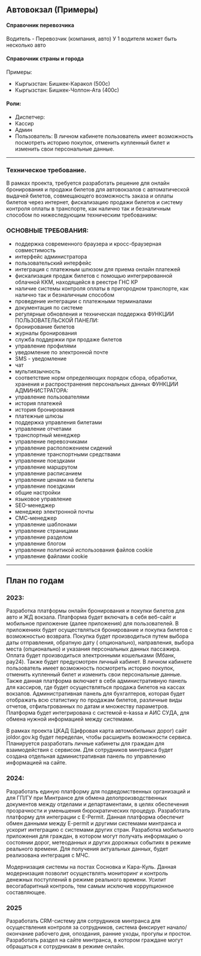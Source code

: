 ## Автовокзал (Примеры)

#### Справочник перевозчика

Водитель - Перевозчик (компания, авто)
У 1 водителя может быть несколько авто

#### Справочник страны и города

Примеры:

- Кыргызстан: Бишкек-Каракол (500с)
- Кыргызстан: Бишкек-Чолпон-Ата (400с)

#### Роли:

- Диспетчер:
- Кассир
- Админ
- Пользователь:
  В личном кабинете пользователь имеет возможность посмотреть историю
  покупок, отменить купленный билет и изменить свои персональные данные.

--- 

### Техническое требование.

В рамках проекта, требуется разработать решение для онлайн бронирования и продажи билетов для автовокзалов с
автоматической выдачей билетов, совмещающего возможность заказа и оплаты билетов через интернет, фискализацию продажи
билетов и систему контроля оплаты в транспорте, как налично так и безналичным способом по нижеследующим техническим
требованиям:

### ОСНОВНЫЕ ТРЕБОВАНИЯ:

- поддержка современного браузера и кросс-браузерная совместимость
- интерфейс администратора
- пользовательский интерфейс
- интеграция с платежным шлюзом для приема онлайн платежей
- фискализация продаж билетов с помощью интегрированной облачной ККМ, находящейся в реестре ГНС КР
- наличие системы контроля оплаты в пригородном транспорте, как налично так и безналичным способом
- проведение интеграции с платежными терминалами
- документация по системе
- регулярные обновления и техническая поддержка
  ФУНКЦИИ ПОЛЬЗОВАТЕЛЬСКОЙ ПАНЕЛИ:
- бронирование билетов
- журналы бронирования
- служба поддержки при продаже билетов
- управление профилями
- уведомление по электронной почте
- SMS - уведомление
- чат
- мультиязычность
- соответствие норм определяющих порядок сбора, обработки, хранения и распространения персональных данных
  ФУНКЦИИ АДМИНИСТРАТОРА:
- управление пользователями
- история платежей
- история бронирования
- платежные шлюзы
- поддержка управления билетами
- управление отчетами
- транспортный менеджер
- управление перевозчиками
- управление расположением сидений
- управление транспортными средствами
- управление поездками
- управление маршрутом
- управление расписанием
- управление ценами на билеты
- управление поездками
- общие настройки
- языковое управление
- SEO-менеджер
- менеджер электронной почты
- СМС-менеджер
- управление шаблонами
- управление страницами
- управление разделом
- управление блогом
- управление политикой использования файлов cookie
- управление файлами cookie

---

## План по годам

### 2023:

Разработка платформы онлайн бронирования и покупки билетов для авто и ЖД вокзала. Платформа будет включать в себя
веб-сайт и мобильное приложение (далее приложения) для пользователей. В приложениях будет осуществляться бронирование и
покупка билетов с возможностью возврата. Покупка будет производиться путем выбора даты отправления, обратную дату (
опционально), направления, выбора места (опционально) и указания персональных данных пассажира. Оплата будет
производиться электронными кошельками (Мбанк, pay24). Также будет предусмотрен личный кабинет. В личном кабинете
пользователь имеет возможность посмотреть историю покупок, отменить купленный билет и изменить свои персональные данные.
Также данная платформа включает в себя административную панель для кассиров, где будет осуществляться продажа билетов на
кассах вокзалов. Административная панель для бухгалтеров, которая будет отображать всю статистику по продажам билетов,
различные виды отчетов, отфильтрованных по датам и множеству параметров.
Платформа будет интегрирована с системой e-kassa и АИС СУДА, для обмена нужной информацией между системами.

В рамках проекта ЦКАД (Цифровая карта автомобильных дорог) сайт joldor.gov.kg будет переделан, чтобы расширить
возможности сервиса. Планируется разработать личные кабинеты для граждан для взаимодействия с сервисом. Для сотрудников
минтранса будет создана отдельная административная панель по управлению информацией на сайте.

### 2024:

Разработать единую платформу для подведомственных организаций и для ГП/ГУ при Минтрансе для обмена делопроизводственных
документов между отделами и департаментами, в целях обеспечения прозрачности и уменьшения бюрократических процедур.
Разработать платформу для интеграции с E-Permit. Данная платформа обеспечит обмен данными между E-permit и другими
системами минтранса и ускорит интеграцию с системами других стран.
Разработка мобильного приложения для граждан, в котором могут получать информацию о состоянии дорог, метеоданных и
других дорожных событиях в режиме реального времени. Для получения актуальных данных, будет реализована интеграция с
МЧС.

Модернизация системы на постах Сосновка и Кара-Куль. Данная модернизация позволит осуществлять мониторинг и контроль
денежных поступлений в режиме реального времени. Усилит весогабаритный контроль, тем самым исключив коррупционное
составляющее.

### 2025

Разработать CRM-систему для сотрудников минтранса для осуществления контроля за сотрудников, система фиксирует
начало/окончание рабочего дня, опоздания, ранние уходы, прогулы и простои.
Разработать раздел на сайте минтранса, в котором граждане могут обращаться к сотрудникам в режиме онлайн.